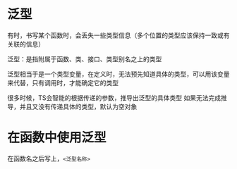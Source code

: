 # 泛型

有时，书写某个函数时，会丢失一些类型信息（多个位置的类型应该保持一致或有关联的信息）

泛型：是指附属于函数、类、接口、类型别名之上的类型

泛型相当于是一个类型变量，在定义时，无法预先知道具体的类型，可以用该变量来代替，只有调用时，才能确定它的类型

很多时候，TS会智能的根据传递的参数，推导出泛型的具体类型
如果无法完成推导，并且又没有传递具体的类型，默认为空对象

# 在函数中使用泛型
  在函数名之后写上，```<泛型名称>```